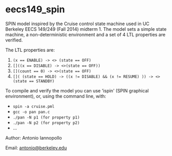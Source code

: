 eecs149_spin
============
SPIN model inspired by the Cruise control state machine used in UC Berkeley 
EECS 149/249 (Fall 2014) midterm 1.
The model sets a simple state machine, a non-deterministic environment and
a set of 4 LTL properties are verified.

The LTL properties are:

1.  `(x == ENABLE) -> <> (state == OFF) `
2.  `[]((x == DISABLE) -> <>(state == OFF)) `
3.  `[](count == 0) -> <>(state == OFF)`
4.  `[]( (state == HOLD) -> ((x != DISABLE) && (x != RESUME) )) -> <>(state == STANDBY) `

To compile and verify the model you can use 'ispin' (SPIN graphical environment),
or, using the command line, with:

- `spin -a cruise.pml`
- `gcc -o pan pan.c`
- `./pan -N p1 (for property p1)`
- `./pan -N p2 (for property p2)`
- ...

Author: Antonio Iannopollo

Email: antonio@berkeley.edu

